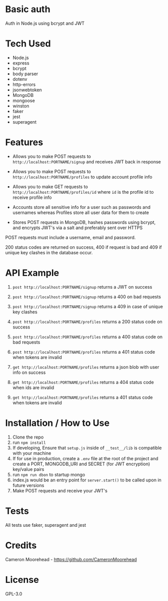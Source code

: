 # Basic auth

Auth in Node.js using bcrypt and JWT

# Tech Used

- Node.js
- express
- bcrypt
- body parser
- dotenv
- http-errors
- jsonwebtoken
- MongoDB
- mongoose
- winston
- faker
- jest
- superagent

# Features

- Allows you to make POST requests to `http://localhost:PORTNAME/signup` and receives JWT back in response

- Allows you to make POST requests to `http://localhost:PORTNAME/profiles` to update account profile info

- Allows you to make GET requests to `http://localhost:PORTNAME/profiles/id` where `id` is the profile id to receive profile info

- Accounts store all sensitive info for a user such as passwords and usernames whereas Profiles store all user data for them to create

- Stores POST requests in MongoDB, hashes passwords using bcrypt, and encrypts JWT's via a salt and preferably sent over HTTPS

POST requests must include a username, email and password.

200 status codes are returned on success, 400 if request is bad and 409 if
unique key clashes in the database occur.

# API Example

1. `post http://localhost:PORTNAME/signup` returns a JWT on success
2. `post http://localhost:PORTNAME/signup` returns a 400 on bad requests
3. `post http://localhost:PORTNAME/signup` returns a 409 in case of unique key clashes

1. `post http://localhost:PORTNAME/profiles` returns a 200 status code on success
2. `post http://localhost:PORTNAME/profiles` returns a 400 status code on bad requests
3. `post http://localhost:PORTNAME/profiles` returns a 401 status code when tokens are invalid

1. `get http://localhost:PORTNAME/profiles` returns a json blob with user info on success
2. `get http://localhost:PORTNAME/profiles` returns a 404 status code when ids are invalid
3. `get http://localhost:PORTNAME/profiles` returns a 401 status code when tokens are invalid


# Installation / How to Use

1. Clone the repo
2. run `npm install`
3. If developing, Ensure that `setup.js` inside of `__test__/lib` is compatible with your machine
4. If for use in production, create a `.env` file at the root of the project and create a PORT, MONGODB_URI and SECRET (for JWT encryption) key/value pairs
5. run `npm run dbon` to startup mongo
6. index.js would be an entry point for `server.start()` to be called upon in future versions
7. Make POST requests and receive your JWT's

# Tests

All tests use faker, superagent and jest

# Credits

Cameron Moorehead - https://github.com/CameronMoorehead

# License

GPL-3.0
